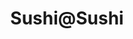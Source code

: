 ---
layout: place
title: Sushi@Sushi
permalink: /california/anaheim/sushi-sushi.html
stateAbbr: CA
stateName: California
cityName: Anaheim
seo:
  type: restaurant
  links: null
place_id: ChIJPSwy-yTR3IARyV_PgR17dc8
photos:
  - name: >-
      places/ChIJPSwy-yTR3IARyV_PgR17dc8/photos/AeeoHcKpsvmCtk8y5xAeJFCNh6S1oNSuQ4poGHv71Uu-BMxuOacn0Hg9BoMLBvrQ31_A48vnNM1IW7stiFrNC_FM7vaYuWyeu6z5nXF0aKOEuFwsjBneLVqwcBTbsnoSWFE44NF2psyI6GnvR0TekfHC-eXvecNO9ndOX70zgurynRLPScAXBq8CbWIVDNbHOqaxbsOmK6AyzV5u-Ns3M_z8m6-OmKsrhB5Z-CvbJQiNZxuyhMTnjIWiey6-weDyYzNSp76EDpvg5IbrqmnoqbrAxOp-Qyuq6vMcH5Rpph9pXo2mhITWxOLjEnrqzuasyvhWCu9iv71sRzts2vQRn2eN7vZFPnNstx4Tng1kdMjG52VsrRjHL4Ty_x_BRxhjomGbbxoaNP-VpNKWz9qdPFx5ICJ3iitT-wWvEye5deeeh4VGHg
    widthPx: 3491
    heightPx: 2621
    authorAttributions:
      - displayName: Spencer T2D
        uri: https://maps.google.com/maps/contrib/117914472712875124300
        photoUri: >-
          https://lh3.googleusercontent.com/a-/ALV-UjWfRipN924PcpYuuvRt0b4vur5dkQJiVZoLAKCd9vH5wS1EhP_M=s100-p-k-no-mo
    flagContentUri: >-
      https://www.google.com/local/imagery/report/?cb_client=maps_api_places.places_api&image_key=!1e10!2sCIHM0ogKEICAgICdpenSIA&hl=en-US
    googleMapsUri: >-
      https://www.google.com/maps/place//data=!3m4!1e2!3m2!1sCIHM0ogKEICAgICdpenSIA!2e10!4m2!3m1!1s0x80dcd124fb322c3d:0xcf757b1d81cf5fc9
  - name: >-
      places/ChIJPSwy-yTR3IARyV_PgR17dc8/photos/AeeoHcKdyyLLNQ8shUHp9PR71jqG3vpquwNjoSPTooh2PxqnDv_gkwiAD9n75Ry9lchBi09S2vDFgTMNIVH9lv0KKM0-Y2LWmpksn6iYJKG42OWnOwE4u54Zg1IJQCmaoYWEP3kBfAXF6Y2nroTxNN734sk-RLVKgTOzpWaT9ZMyvj6krEP-7Basp-wLEJalBz0KQPbYgoEfxKuEr3x-iNG2Lm2p1CI64r3NxDsFUAL0CMOkqMg7CjkfTOhdmvEvFDIfz22ApVGGhUN_NBuaQsUNHkdYvI9Bi24pcrLarmzYV0k6UQ
    widthPx: 960
    heightPx: 720
    authorAttributions:
      - displayName: Sushi@Sushi
        uri: https://maps.google.com/maps/contrib/104490836335524253186
        photoUri: >-
          https://lh3.googleusercontent.com/a-/ALV-UjXPpoAoqf6Gb6Mu4gUEppkYamKDxvemY_qob6YUrfstJYcj_SE=s100-p-k-no-mo
    flagContentUri: >-
      https://www.google.com/local/imagery/report/?cb_client=maps_api_places.places_api&image_key=!1e10!2sAF1QipPeNi8c7FzLP1GdI5tkn6LkVsE2YUsNVk-k4pNd&hl=en-US
    googleMapsUri: >-
      https://www.google.com/maps/place//data=!3m4!1e2!3m2!1sAF1QipPeNi8c7FzLP1GdI5tkn6LkVsE2YUsNVk-k4pNd!2e10!4m2!3m1!1s0x80dcd124fb322c3d:0xcf757b1d81cf5fc9
  - name: >-
      places/ChIJPSwy-yTR3IARyV_PgR17dc8/photos/AeeoHcJehQEe1a7oe2ga3FNrzLWODgmUg-aEfBtKXZZpNUBnra2A11nQLU8_XPKTRDUfDls8eoIiHSYoN9hK21WL0N19f-4DZss8WeeLJeikpORorNaug1axGgfe0RHiYpzS75weEH4ZBqDJ0kG_FLe2WYUvycUrmQ3CejhQZSKiR4pD9uwfUdcZwEuvGu1BfzXIgps1LULDvkwloGCQPufi4tZ-ztTljnCSkQ1VqB2dbVcP7ttnSBvVP7xsEJ6InT0GEPvVysf1AcZuhEwJMGeVT820_GjkF85zPrrsfYOotOpQaznE8MqKSuJ_zMuIY9S_lKuyZ4afy3Awv87f_YPHEJNntmAOwVoWHeHRLWAGkEjwgZx845bt8PFiV8TGXaSgxEm8tpQrBeyKj4rjqOQQH4nLrqB55wJjrGKTLEIOfvSBBg
    widthPx: 4000
    heightPx: 3000
    authorAttributions:
      - displayName: Tiffany Huynh
        uri: https://maps.google.com/maps/contrib/106601882057817116470
        photoUri: >-
          https://lh3.googleusercontent.com/a/ACg8ocINx1AlJdb2hFAbqxaXk_Fr3rah2vN5S4DkodD_RMHYM61hiLVl=s100-p-k-no-mo
    flagContentUri: >-
      https://www.google.com/local/imagery/report/?cb_client=maps_api_places.places_api&image_key=!1e10!2sCIHM0ogKEICAgID2w_GAPg&hl=en-US
    googleMapsUri: >-
      https://www.google.com/maps/place//data=!3m4!1e2!3m2!1sCIHM0ogKEICAgID2w_GAPg!2e10!4m2!3m1!1s0x80dcd124fb322c3d:0xcf757b1d81cf5fc9
  - name: >-
      places/ChIJPSwy-yTR3IARyV_PgR17dc8/photos/AeeoHcIZIfnJJQcjYFy7u3NxMgI6eWdfHqMUJx0e7aQzRRa5kX-m5UkbujH9KUO1xb0Pm0bMRqmp9uaOUuu5IXw0ld5u8a2A94CSkr4dqJwFLnYKo3LraK6R1N2oOPpxyIL50jmnikSPh1YRsMAM-4RcfqXM6Z6t8cW19zw3TIj1i7uUBc9cHIRoUvK1y0RL5Ai3NGoZZQn5gdThHJliW7tcvhjBB--3jas_dzMoC3YjeuY2tRXFyFkUMiSnlKqgnV3hWzbhOb7EfWmh03IZprR_ZK8b6eq3eaQSx1mvkqE8rk5RGUSsCO0D_psUrzI7TYiGcOdpw8jWFHpbNNMsbpp8fUjUIbEA3lxLyzg1MR_WNfoP9ZGFzFT36d3kLdGSsmWCBS-jM90NpVKIK1jtkzZI2HoKx7pmw0_2OXA_8v_R8aY
    widthPx: 4000
    heightPx: 3000
    authorAttributions:
      - displayName: Eric Elliott
        uri: https://maps.google.com/maps/contrib/108311890175457597841
        photoUri: >-
          https://lh3.googleusercontent.com/a-/ALV-UjXKu7a_82fmCyFtynUj1gfTYaAEAvqTb20BHlAXIGuTE68jeAQpxQ=s100-p-k-no-mo
    flagContentUri: >-
      https://www.google.com/local/imagery/report/?cb_client=maps_api_places.places_api&image_key=!1e10!2sCIHM0ogKEICAgIDJqrzgFA&hl=en-US
    googleMapsUri: >-
      https://www.google.com/maps/place//data=!3m4!1e2!3m2!1sCIHM0ogKEICAgIDJqrzgFA!2e10!4m2!3m1!1s0x80dcd124fb322c3d:0xcf757b1d81cf5fc9
  - name: >-
      places/ChIJPSwy-yTR3IARyV_PgR17dc8/photos/AeeoHcLuRvwPk5aHeltMdhZCZoYpJb1vLtlKB74kTH4AxoKH-WUBb1e1iTmq3hPJCedA2eeFge6IqRfEKd_wx_3Xa-g5Am6pw1AYdtOR8UT58FYOoPGmijEJUQbIrGjKhSo74rITJHjmS-Ik8HwOt1RYh3QdrPbvvGARvPgQ3EpOiF4L8qva1iLhjQtvHso7JxyyfiwRa8lsOAUpr2w782AT7tPs4zAiX8lQhqXzsnVbbX0P-4dl7dt_R0BzvsUWI_Xen08Nmkj4TJ27OA9AXjxg-JGxZD9B3KbGtRa61M1p0QtSSTo02BrZ3-I9yyMo_P8UQgbg1rHxESoPZwbdBYjFwNSijzuy2fdV3g1jNKgpVrM7c_RuKOYSjypXL0RM2SxWr03lhLz3-Uv_o5-qp4_OpF5o5OLeCMh7vckmW6KNs_k
    widthPx: 4032
    heightPx: 2268
    authorAttributions:
      - displayName: Mark Stalnaker
        uri: https://maps.google.com/maps/contrib/113375878892197344632
        photoUri: >-
          https://lh3.googleusercontent.com/a-/ALV-UjUxRZdwdmFzMW3ZoywRswU6_CrAVWReGBDjos-lrCExBLxE8IT8=s100-p-k-no-mo
    flagContentUri: >-
      https://www.google.com/local/imagery/report/?cb_client=maps_api_places.places_api&image_key=!1e10!2sCIHM0ogKEICAgID45-fjVw&hl=en-US
    googleMapsUri: >-
      https://www.google.com/maps/place//data=!3m4!1e2!3m2!1sCIHM0ogKEICAgID45-fjVw!2e10!4m2!3m1!1s0x80dcd124fb322c3d:0xcf757b1d81cf5fc9
  - name: >-
      places/ChIJPSwy-yTR3IARyV_PgR17dc8/photos/AeeoHcIa6zwfls_NICilyfz6KfgdFpOhiFDBGkm_NYDnR8UT650BoOtX0WVqoPEySFsCn7wiUTh821hGIKAaAojNlHAn14wSUz8ShNkwv0BDHuOIz8-kso3zDd2EMUxn91gEpvIlo9axV9fXf3lRjwdv-kerPurTtH__Ianr4bpXM53KruFfJLzGeuwYhOap8irvAWGkoyUhJiXs1LSIRhUXK3_FoVqolP7jSzxd2NsgZbiJssBFtZWM-G6hCBF0BvCc7409k-rUNPq5KrOv2hF2q2J5fmk7zfVuGLQwr0M4AU9aIOhP6dglr_G76mU9shpxi9iWfJNK5BPwk-ivReco41qTpscQ8KIM6FnIHNEhXtsWbOSqjLQqCSAvas2Mr5YezF7ZA7XWIaXBHv7v9H90_A1buY2eLEWADr1x7cwkYsGNXG8
    widthPx: 3024
    heightPx: 4032
    authorAttributions:
      - displayName: Jessica W
        uri: https://maps.google.com/maps/contrib/111616275367889330539
        photoUri: >-
          https://lh3.googleusercontent.com/a-/ALV-UjUOZ7ZoEVcN8AqRVnT9QU3tNSsQb6Ye0bD2kpKkynncs66ER52j=s100-p-k-no-mo
    flagContentUri: >-
      https://www.google.com/local/imagery/report/?cb_client=maps_api_places.places_api&image_key=!1e10!2sCIHM0ogKEICAgIDfr-yJrAE&hl=en-US
    googleMapsUri: >-
      https://www.google.com/maps/place//data=!3m4!1e2!3m2!1sCIHM0ogKEICAgIDfr-yJrAE!2e10!4m2!3m1!1s0x80dcd124fb322c3d:0xcf757b1d81cf5fc9
  - name: >-
      places/ChIJPSwy-yTR3IARyV_PgR17dc8/photos/AeeoHcKeOCzZ__sFNA6KSqL2sfDyIGJiO1-39kcxAfh2zdkgn6hucxrpuHlzPEd_pGifk2xCD2N7c-CE9aeeIZ7KkSCshMEab5UM_hALRFPtzXnoLzjdnFzE5rQUdW8sBloQYm0dSwONmO3GJuzvDYP30EWMCcAOazNg9JDZMz8fVF9iOnSpK182sBKDW0YD5bzK9DeemL3ZoZVlc0hO4A9aNabfqAl-DxtFmKS5DhM19F1qSd0ce5PVdVT2G9aAyhCEhKbo7361V4fvTmOsXlPtsGyU7v_Rpt8VkOPyuLf_OIqcUQMHoD3umzLINR3dDR29dOpdf0uRgVcLLAU_gQksI5SMSYqG6Uwn6YXpwTooKgTFweElGrNDkSJEP1jSmOjs4_XUfapwCAzlRvKQmhrxcb4M9YnM0Z2GLj7a_rsFpx7N6Ps
    widthPx: 4032
    heightPx: 3024
    authorAttributions:
      - displayName: Christopher Hyun
        uri: https://maps.google.com/maps/contrib/103625973850306096509
        photoUri: >-
          https://lh3.googleusercontent.com/a-/ALV-UjVd0qhtOb7vaVyikp6I5rY3E6lLcLzMyfKuLqXJjVg3FuBxcI_n=s100-p-k-no-mo
    flagContentUri: >-
      https://www.google.com/local/imagery/report/?cb_client=maps_api_places.places_api&image_key=!1e10!2sCIHM0ogKEICAgICUt5jQtwE&hl=en-US
    googleMapsUri: >-
      https://www.google.com/maps/place//data=!3m4!1e2!3m2!1sCIHM0ogKEICAgICUt5jQtwE!2e10!4m2!3m1!1s0x80dcd124fb322c3d:0xcf757b1d81cf5fc9
  - name: >-
      places/ChIJPSwy-yTR3IARyV_PgR17dc8/photos/AeeoHcKX18feKrTLc9B9nQSPuLZGRri_CsZ0kHi1gi7B6LOnCDETDNa4_FS2IL0eufzSzxllPMwX9NrGWaqUj164Ar53YIVKtjmkhQSJ8rCRJopwVafSdu8ispOGaa75yle4IB74MewusILMWwbXIkcdHa2mPURzQ1I1UgA9bWZlcybR_HfDjN2rgmQYsmcWfWLFsr_ytDe8H-NmihJ4kyokTA-oeH_DpPrl98TNzO4dVH6V3Ke_Z2rvfdomVgqlzkDKl5dXdX2eZ067N0N917ElHd7OtTiZbJFoFG50c5dXZ-K7WMMcAimZsv3LW4YZZuoI87s_J3KHCc9hSzH4u30QlgJ80jKaf-ZjplHlqFZJjD3I0COK60JXyO1GrRSyqTTs5pPSwdoTvE6zJblarYY0r4rXfZDif3_8jjlopVYej2x07Q
    widthPx: 3378
    heightPx: 1944
    authorAttributions:
      - displayName: Maxy Jun
        uri: https://maps.google.com/maps/contrib/111503916882843136846
        photoUri: >-
          https://lh3.googleusercontent.com/a/ACg8ocJDqQl9zgJm7xMb-zYR9NskJMF2QqX86_8ICoT0IMaa_1_Pcg=s100-p-k-no-mo
    flagContentUri: >-
      https://www.google.com/local/imagery/report/?cb_client=maps_api_places.places_api&image_key=!1e10!2sCIHM0ogKEICAgICt6dODIg&hl=en-US
    googleMapsUri: >-
      https://www.google.com/maps/place//data=!3m4!1e2!3m2!1sCIHM0ogKEICAgICt6dODIg!2e10!4m2!3m1!1s0x80dcd124fb322c3d:0xcf757b1d81cf5fc9
  - name: >-
      places/ChIJPSwy-yTR3IARyV_PgR17dc8/photos/AeeoHcIW1Qe3oK_eaeoDp81tmqikia-ViBq0ZIIYERwdJqwhNLawqRfSkHDMLvPplTtIV8poen_sEVm4IbqFMDKMYkEdiDmzg08sCVOLYIOnffmRsEERGggzRMU3QX4ePSGmhRq4IPjUnJtRJhieDJCyoBCC5TzKQ5bXh17eeW9ct0UPOz9TOGbmjDe3WfO1fs_S7G-m_OVEeSHLe7IFHs2v4Vsc0lRB0YFD8ia6bQcFKAEpjqbQ8Nlk96AfJ7KIMJIhlIy_RgfG0SXnWHJvtUpmidzQ0q0liOT0mm_6W0ODXbYi4g
    widthPx: 3352
    heightPx: 2917
    authorAttributions:
      - displayName: Sushi@Sushi
        uri: https://maps.google.com/maps/contrib/104490836335524253186
        photoUri: >-
          https://lh3.googleusercontent.com/a-/ALV-UjXPpoAoqf6Gb6Mu4gUEppkYamKDxvemY_qob6YUrfstJYcj_SE=s100-p-k-no-mo
    flagContentUri: >-
      https://www.google.com/local/imagery/report/?cb_client=maps_api_places.places_api&image_key=!1e10!2sAF1QipPP-AB8qTepL9jPwfY5GIpi4RLJJEoF20XrcBUr&hl=en-US
    googleMapsUri: >-
      https://www.google.com/maps/place//data=!3m4!1e2!3m2!1sAF1QipPP-AB8qTepL9jPwfY5GIpi4RLJJEoF20XrcBUr!2e10!4m2!3m1!1s0x80dcd124fb322c3d:0xcf757b1d81cf5fc9
  - name: >-
      places/ChIJPSwy-yTR3IARyV_PgR17dc8/photos/AeeoHcLbuG1zkCJxy4xk4i6UrLZ6K5vI1JR0ZxY-j6N89RwQ4DThGM5LlbHhnRwP63_EjXWXkhvrVTTszrrjwbhPrNvRYxcvmNvKAb0UgMoJFjI5RteWmA9Burp2wAZFek7uxxm-a71JDAxiuXQYtDbmHhf9dteH8-6x1u8jKjzZ1FUJQPFgqoAi_0sMWh4kF_Zvt3_yP2fuCjh3XXisYVgrh5oOu_AMoDUag_9kheXXgbhjWbQvhGi6SK3CSqkERFNC3GlKuepLeLSw3nFGCVg1k4z_yKoaSB5ZKAOM8Rgn-4DLARQSeX68OEEs2KPccZD4SbEipv3sa2BUOkEoEG3jyUv-uJvqhNOt8E_Cn6MyG4MB9Hoka2mEi8HDGax9JENO6WyYGbGD_iU3uQXoR6BmcQfL_HsE01pxUJEDyEO4rnrDHQ
    widthPx: 3024
    heightPx: 4032
    authorAttributions:
      - displayName: M L
        uri: https://maps.google.com/maps/contrib/112063134720285928599
        photoUri: >-
          https://lh3.googleusercontent.com/a-/ALV-UjVwzbIEd6xpOK31D_g_pIx8_opAi225UaxxwHtIa9nmZhaHs_saPQ=s100-p-k-no-mo
    flagContentUri: >-
      https://www.google.com/local/imagery/report/?cb_client=maps_api_places.places_api&image_key=!1e10!2sCIHM0ogKEICAgICe5rGkWw&hl=en-US
    googleMapsUri: >-
      https://www.google.com/maps/place//data=!3m4!1e2!3m2!1sCIHM0ogKEICAgICe5rGkWw!2e10!4m2!3m1!1s0x80dcd124fb322c3d:0xcf757b1d81cf5fc9
address: 414 N Lakeview Ave, Anaheim, CA 92807, USA
street: 414 N Lakeview Ave
city: Anaheim
state: CA
zip: '92807'
country: USA
neighborhood: Anaheim Hills
latitude: '33.853638'
longitude: '-117.815231'
accessibility_options:
  wheelchairAccessibleParking: true
  wheelchairAccessibleEntrance: true
  wheelchairAccessibleRestroom: true
  wheelchairAccessibleSeating: true
business_status: OPERATIONAL
name: Sushi@Sushi
google_maps_links:
  directionsUri: >-
    https://www.google.com/maps/dir//''/data=!4m7!4m6!1m1!4e2!1m2!1m1!1s0x80dcd124fb322c3d:0xcf757b1d81cf5fc9!3e0
  placeUri: https://maps.google.com/?cid=14948989904788348873
  writeAReviewUri: >-
    https://www.google.com/maps/place//data=!4m3!3m2!1s0x80dcd124fb322c3d:0xcf757b1d81cf5fc9!12e1
  reviewsUri: >-
    https://www.google.com/maps/place//data=!4m4!3m3!1s0x80dcd124fb322c3d:0xcf757b1d81cf5fc9!9m1!1b1
  photosUri: >-
    https://www.google.com/maps/place//data=!4m3!3m2!1s0x80dcd124fb322c3d:0xcf757b1d81cf5fc9!10e5
primary_type: Sushi Restaurant
opening_hours:
  regular: null
  current: null
secondary_opening_hours:
  regular:
    weekdayDescriptions: null
    type: null
  current:
    weekdayDescriptions: null
    type: null
phone: null
price_level: null
price_range: null
rating: null
rating_count: 0
website: null
description: >-
  Explore Sushi@Sushi in Anaheim, CA$$$Sushi@Sushi in Anaheim, California,
  stands out as a welcoming hub for Japanese cuisine enthusiasts seeking fresh
  rolls and flavorful eats in a straightforward setting. This spot offers an
  array of authentic sushi options that highlight quality ingredients and
  traditional preparation, making it a go-to choice for those exploring local
  dining gems. With its unpretentious atmosphere, it's perfect for casual meals
  or quick visits, appealing to anyone in the mood for satisfying Japanese
  flavors without the fuss. Accessibility features like wheelchair-friendly
  parking and entrances add to the convenience, ensuring a comfortable
  experience for all diners. Whether you're looking for nearby options to enjoy
  expertly crafted dishes, Sushi@Sushi delivers a reliable and enjoyable taste
  of the best in simple, everyday Japanese fare.
generative_summary: >-
  Explore Sushi@Sushi in Anaheim, CA$$$Sushi@Sushi in Anaheim, California,
  stands out as a welcoming hub for Japanese cuisine enthusiasts seeking fresh
  rolls and flavorful eats in a straightforward setting. This spot offers an
  array of authentic sushi options that highlight quality ingredients and
  traditional preparation, making it a go-to choice for those exploring local
  dining gems. With its unpretentious atmosphere, it's perfect for casual meals
  or quick visits, appealing to anyone in the mood for satisfying Japanese
  flavors without the fuss. Accessibility features like wheelchair-friendly
  parking and entrances add to the convenience, ensuring a comfortable
  experience for all diners. Whether you're looking for nearby options to enjoy
  expertly crafted dishes, Sushi@Sushi delivers a reliable and enjoyable taste
  of the best in simple, everyday Japanese fare.
generative_disclosure: Summarized by AI using the Grok-3-Mini model.
reviews: null
review_summary: >-
  Customer Feedback on Sushi@Sushi$$$Folks chatting about this place often rave
  about the super fresh sushi rolls that hit the spot every time, paired with
  prices that feel like a steal for the quality. Many appreciate how the staff
  goes out of their way to make everyone feel welcome and attentive, turning a
  simple meal into a pleasant outing. The vibe here comes across as clean and
  relaxed, ideal for unwinding over a quiet dinner or lunch. Overall, it's clear
  that visitors keep coming back for the tasty eats and solid service, making it
  a solid pick for anyone hunting for reliable Japanese spots nearby. While it's
  not without its everyday ups and downs, the general buzz stays upbeat,
  encouraging a fun and satisfying visit.
review_disclosure: Summarized by AI using the Grok-3-Mini model.
parking_options: null
payment_options: null
allow_dogs: null
curbside_pickup: null
delivery: null
dine_in: null
good_for_children: null
good_for_groups: null
good_for_sports: null
live_music: null
menu_for_children: null
outdoor_seating: null
reservable: null
restroom: null
serves_beer: null
serves_breakfast: null
serves_brunch: null
serves_cocktails: null
serves_coffee: null
serves_dinner: null
serves_dessert: null
serves_lunch: null
serves_vegetarian_food: null
serves_wine: null
takeout: null
update_category: pro
places_description: null

---